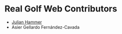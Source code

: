 # Real Golf Web Contributors

- [Julian Hammer](https://github.com/MoinJulian)
- Asier Gellardo Fernández-Cavada
